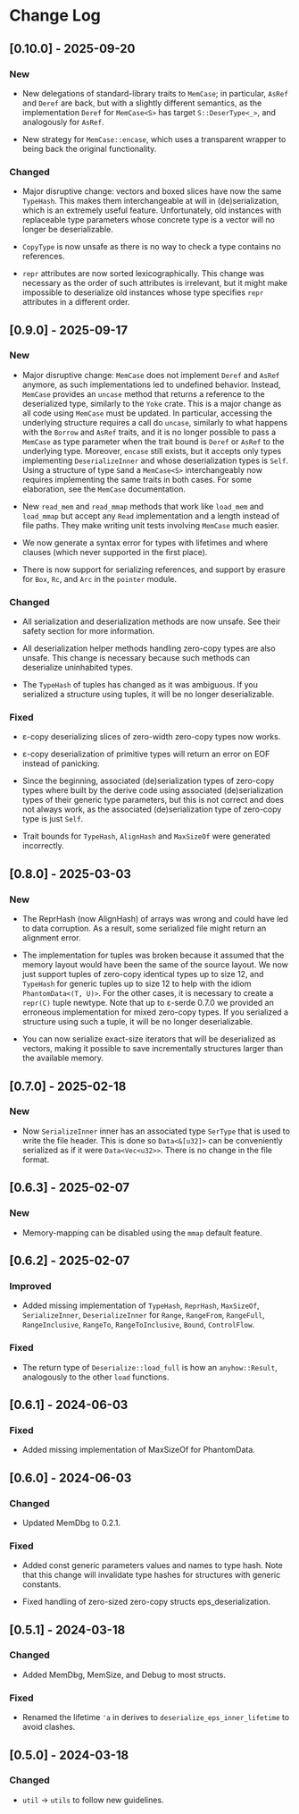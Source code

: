 # Change Log

## [0.10.0] - 2025-09-20

### New

* New delegations of standard-library traits to `MemCase`; in particular,
  `AsRef` and `Deref` are back, but with a slightly different semantics, as
  the implementation `Deref` for `MemCase<S>` has target `S::DeserType<_>`,
  and analogously for `AsRef`.

* New strategy for `MemCase::encase`, which uses a transparent wrapper to
  being back the original functionality.

### Changed

* Major disruptive change: vectors and boxed slices have now the same
  `TypeHash`. This makes them interchangeable at will in (de)serialization,
  which is an extremely useful feature. Unfortunately, old instances with
  replaceable type parameters whose concrete type is a vector will no longer be
  deserializable.

* `CopyType` is now unsafe as there is no way to check a type contains
  no references.

* `repr` attributes are now sorted lexicographically. This change was
  necessary as the order of such attributes is irrelevant, but it might make
  impossible to deserialize old instances whose type specifies `repr` attributes
  in a different order.

## [0.9.0] - 2025-09-17

### New

* Major disruptive change: `MemCase` does not implement `Deref` and `AsRef`
  anymore, as such implementations led to undefined behavior. Instead, `MemCase`
  provides an `uncase` method that returns a reference to the deserialized type,
  similarly to the `Yoke` crate. This is a major change as all code using
  `MemCase` must be updated. In particular, accessing the underlying structure
  requires a call do `uncase`, similarly to what happens with the `Borrow` and
  `AsRef` traits, and it is no longer possible to pass a `MemCase` as type
  parameter when the trait bound is `Deref` or `AsRef` to the underlying type.
  Moreover, `encase` still exists, but it accepts only types implementing
  `DeserializeInner` and whose deserialization types is `Self`. Using a
  structure of type `S`and a `MemCase<S>` interchangeably now requires
  implementing the same traits in both cases. For some elaboration, see the
  `MemCase` documentation.

* New `read_mem` and `read_mmap` methods that work like `load_mem` and
  `load_mmap` but accept any `Read` implementation and a length instead of file
  paths. They make writing unit tests involving `MemCase` much easier.

* We now generate a syntax error for types with lifetimes and where clauses
  (which never supported in the first place).

* There is now support for serializing references, and support by erasure
  for `Box`,  `Rc`, and `Arc` in the `pointer` module.

### Changed

* All serialization and deserialization methods are now unsafe. See their
  safety section for more information.

* All deserialization helper methods handling zero-copy types are also unsafe.
  This change is necessary because such methods can deserialize uninhabited
  types.

* The `TypeHash` of tuples has changed as it was ambiguous. If you
  serialized a structure using tuples, it will be no longer deserializable.

### Fixed

* ε-copy deserializing slices of zero-width zero-copy types now works.

* ε-copy deserialization of primitive types will return an error on EOF
  instead of panicking.

* Since the beginning, associated (de)serialization types of zero-copy
  types where built by the derive code using associated (de)serialization
  types of their generic type parameters, but this is not correct and does
  not always work, as the associated (de)serialization type of zero-copy
  type is just `Self`.

* Trait bounds for `TypeHash`, `AlignHash` and `MaxSizeOf` were generated
  incorrectly.

## [0.8.0] - 2025-03-03

### New

* The ReprHash (now AlignHash) of arrays was wrong and could have led to data
  corruption. As a result, some serialized file might return an alignment
  error.

* The implementation for tuples was broken because it assumed that the memory
  layout would have been the same of the source layout. We now just support
  tuples of zero-copy identical types up to size 12, and `TypeHash` for generic
  tuples up to size 12 to help with the idiom `PhantomData<(T, U)>`. For the
  other cases, it is necessary to create a `repr(C)` tuple newtype. Note that up
  to ε-serde 0.7.0 we provided an erroneous implementation for mixed zero-copy
  types. If you serialized a structure using such a tuple, it will be no longer
  deserializable.

* You can now serialize exact-size iterators that will be deserialized as
  vectors, making it possible to save incrementally structures larger
  than the available memory.

## [0.7.0] - 2025-02-18

### New

* Now `SerializeInner` inner has an associated type `SerType` that is used to
  write the file header. This is done so `Data<&[u32]>` can be conveniently
  serialized as if it were `Data<Vec<u32>>`. There is no change in the file
  format.

## [0.6.3] - 2025-02-07

### New

* Memory-mapping can be disabled using the `mmap` default feature.

## [0.6.2] - 2025-02-07

### Improved

* Added missing implementation of `TypeHash`, `ReprHash`, `MaxSizeOf`,
  `SerializeInner`, `DeserializeInner` for `Range`, `RangeFrom`, `RangeFull`,
  `RangeInclusive`, `RangeTo`, `RangeToInclusive`, `Bound`, `ControlFlow`.

### Fixed

* The return type of `Deserialize::load_full` is how an `anyhow::Result`,
  analogously to the other `load` functions.

## [0.6.1] - 2024-06-03

### Fixed

* Added missing implementation of MaxSizeOf for PhantomData.

## [0.6.0] - 2024-06-03

### Changed

* Updated MemDbg to 0.2.1.

### Fixed

* Added const generic parameters values and names to type hash. Note that
  this change will invalidate type hashes for structures with generic
  constants.

* Fixed handling of zero-sized zero-copy structs eps_deserialization.

## [0.5.1] - 2024-03-18

### Changed

* Added MemDbg, MemSize, and Debug to most structs.

### Fixed

* Renamed the lifetime `'a` in derives to `deserialize_eps_inner_lifetime`
  to avoid clashes.

## [0.5.0] - 2024-03-18

### Changed

* `util` -> `utils` to follow new guidelines.
